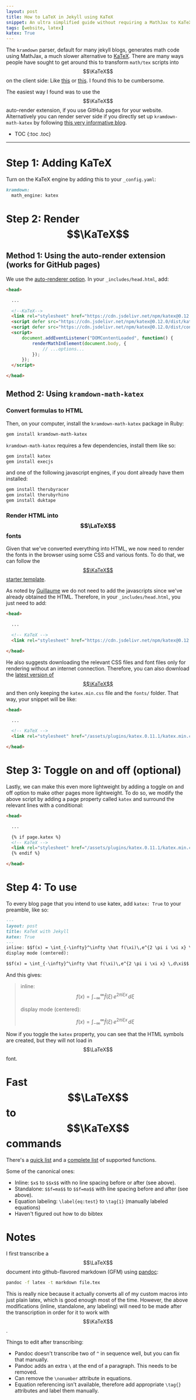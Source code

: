 ```yaml
---
layout: post
title: How to LaTeX in Jekyll using KaTeX
snippet: An ultra simplified guide without requiring a MathJax to KaTeX conversion
tags: [website, latex]
katex: True
---
```


The `kramdown` parser, default for many jekyll blogs, generates math code using MathJax, a much slower alternative to [KaTeX](https://katex.org/).
There are many ways people have sought to get around this to transform `math/tex` scripts into $$\KaTeX$$ on the client side: Like [this]( https://github.com/rohanchandra/type-theme/blob/c8138f98f5d3d058d6b1467c72b5ab63b51d2eb5/js/katex_init.js) or [this](https://xuc.me/blog/katex-and-jekyll/#). I found this to be cumbersome.

The easiest way I found was to use the $$\KaTeX$$ auto-render extension, if you use GitHub pages for your website. Alternatively you can render server side if you directly set up `kramdown-math-katex` by following [this very informative blog]( https://gendignoux.com/blog/2020/05/23/katex.html#converting-formulas-to-html-with-kramdown).



- TOC
{:toc .toc}

----------------------

# Step 1: Adding KaTeX
Turn on the KaTeX engine by adding this to your `_config.yaml`:
``` markdown
kramdown:
  math_engine: katex
```

# Step 2: Render $$\KaTeX$$
## Method 1: Using the auto-render extension (works for GitHub pages)


We use the [auto-renderer option](https://katex.org/docs/autorender.html). In your `_includes/head.html`, add:

```html
<head>

  ...

  <!--KaTeX-->
  <link rel="stylesheet" href="https://cdn.jsdelivr.net/npm/katex@0.12.0/dist/katex.min.css" integrity="sha384-AfEj0r4/OFrOo5t7NnNe46zW/tFgW6x/bCJG8FqQCEo3+Aro6EYUG4+cU+KJWu/X" crossorigin="anonymous">
  <script defer src="https://cdn.jsdelivr.net/npm/katex@0.12.0/dist/katex.min.js" integrity="sha384-g7c+Jr9ZivxKLnZTDUhnkOnsh30B4H0rpLUpJ4jAIKs4fnJI+sEnkvrMWph2EDg4" crossorigin="anonymous"></script>
  <script defer src="https://cdn.jsdelivr.net/npm/katex@0.12.0/dist/contrib/auto-render.min.js" integrity="sha384-mll67QQFJfxn0IYznZYonOWZ644AWYC+Pt2cHqMaRhXVrursRwvLnLaebdGIlYNa" crossorigin="anonymous"></script>
  <script>
      document.addEventListener("DOMContentLoaded", function() {
          renderMathInElement(document.body, {
              // ...options...
          });
      });
  </script>

</head>
```

## Method 2: Using `kramdown-math-katex`
### Convert formulas to HTML
Then, on your computer, install the `kramdown-math-katex` package in Ruby:

``` bash
gem install kramdown-math-katex
```

`kramdown-math-katex` requires a few dependencies, install them like so:
``` bash
gem install katex
gem install execjs
```

and one of the following javascript engines, if you dont already have them installed:
``` bash
gem install therubyracer
gem install therubyrhino
gem install duktape
```

### Render HTML into $$\LaTeX$$ fonts
Given that we've converted everything into HTML, we now need to render the fonts in the browser using some CSS and various fonts. To do that, we can follow the [$$\KaTeX$$ starter template](https://katex.org/docs/browser.html#starter-template).

As noted by [Guillaume](https://gendignoux.com/blog/2020/05/23/katex.html#which-resources-to-add) we do not need to add the javascripts since we've already obtained the HTML. Therefore, in your `_includes/head.html`, you just need to add:
```html
<head>

  ...

  <!-- KaTeX -->
  <link rel="stylesheet" href="https://cdn.jsdelivr.net/npm/katex@0.12.0/dist/katex.min.css" integrity="sha384-AfEj0r4/OFrOo5t7NnNe46zW/tFgW6x/bCJG8FqQCEo3+Aro6EYUG4+cU+KJWu/X" crossorigin="anonymous">

</head>
```

He also suggests downloading the relevant CSS files and font files only for rendering without an internet connection. Therefore, you can also download the [latest version of $$\KaTeX$$](https://github.com/KaTeX/KaTeX/releases) and then only keeping the `katex.min.css` file and the `fonts/` folder. That way, your snippet will be like:

```html
<head>

  ...

  <!-- KaTeX -->
  <link rel="stylesheet" href="/assets/plugins/katex.0.11.1/katex.min.css">

</head>
```

# Step 3: Toggle on and off (optional)
Lastly, we can make this even more lightweight by adding a toggle on and off option to make other pages more lightweight. To do so, we modify the above script by adding a page property called `katex` and surround the relevant lines with a conditional:

``` html
<head>

  ...

  {% if page.katex %}
  <!-- KaTeX -->
  <link rel="stylesheet" href="/assets/plugins/katex.0.11.1/katex.min.css">
  {% endif %}

</head>
```

# Step 4: To use
To every blog page that you intend to use katex, add `katex: True` to your preamble, like so:

```markdown
---
layout: post
title: KaTeX with Jekyll
katex: True
---
inline: $$f(x) = \int_{-\infty}^\infty \hat f(\xi)\,e^{2 \pi i \xi x} \,d\xi$$
display mode (centered):

$$f(x) = \int_{-\infty}^\infty \hat f(\xi)\,e^{2 \pi i \xi x} \,d\xi$$

```

And this gives:


> inline: $$f(x) = \int_{-\infty}^\infty \hat f(\xi)\,e^{2 \pi i \xi x} \,d\xi$$
>
> display mode (centered):
>
> $$f(x) = \int_{-\infty}^\infty \hat f(\xi)\,e^{2 \pi i \xi x} \,d\xi$$
>

Now if you toggle the `katex` property, you can see that the HTML symbols are created, but they will not load in $$\LaTeX$$ font.

# Fast $$\LaTeX$$ to $$\KaTeX$$ commands
There's a [quick list]( `https://katex.org/docs/supported.html`) and a [complete list](https://katex.org/docs/support_table.html) of supported functions.

Some of the canonical ones:
- Inline: `$x$` to `$$x$$` with no line spacing before or after (see above).
- Standalone: `$$f=ma$$` to `$$f=ma$$` with line spacing before and after (see above).
- Equation labeling: `\label{eq:test}` to `\tag{1}` (manually labeled equations)
- Haven't figured out how to do bibtex

# Notes

I first transcribe a $$\LaTeX$$ document into github-flavored markdown (GFM) using [pandoc](https://pandoc.org/):
```bash
pandoc -f latex -t markdown file.tex
```
This is really nice because it actually converts all of my custom macros into just plain latex, which is good enough most of the time.
However, the above modifications (inline, standalone, any labeling) will need to be made after the transcription in order for it to work with $$\KaTeX$$.

Things to edit after transcribing:
- Pandoc doesn't transcribe two of `^` in sequence well, but you can fix that manually.
- Pandoc adds an extra `\` at the end of a paragraph. This needs to be removed.
- Can remove the `\nonumber` attribute in equations.
- Equation referencing isn't available, therefore add appropriate `\tag{}` attributes and label them manually.
